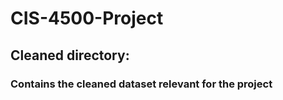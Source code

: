 # CIS-4500-Project

## Cleaned directory:
### Contains the cleaned dataset relevant for the project
